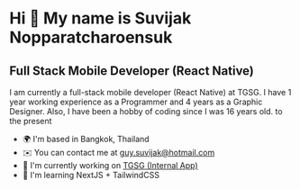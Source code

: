 Hi 👋 My name is Suvijak Nopparatcharoensuk
===========================================

Full Stack Mobile Developer (React Native)
------------------------------------------

I am currently a full-stack mobile developer (React Native) at TGSG. I have 1 year working experience as a Programmer and 4 years as a Graphic Designer. Also, I have been a hobby of coding since I was 16 years old. to the present

* 🌍  I'm based in Bangkok, Thailand
* ✉️  You can contact me at [guy.suvijak@hotmail.com](mailto:guy.suvijak@hotmail.com)
* 🚀  I'm currently working on [TGSG (Internal App)](http://play.google.com/store/apps/details?id=com.tgsgmobileapp&hl=en_US)
* 🧠  I'm learning NextJS + TailwindCSS
